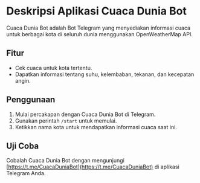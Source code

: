 # Deskripsi Aplikasi Cuaca Dunia Bot

Cuaca Dunia Bot adalah Bot Telegram yang menyediakan informasi cuaca untuk berbagai kota di seluruh dunia menggunakan OpenWeatherMap API.

## Fitur

- Cek cuaca untuk kota tertentu.
- Dapatkan informasi tentang suhu, kelembaban, tekanan, dan kecepatan angin.

## Penggunaan

1. Mulai percakapan dengan Cuaca Dunia Bot di Telegram.
2. Gunakan perintah `/start` untuk memulai.
3. Ketikkan nama kota untuk mendapatkan informasi cuaca saat ini.

## Uji Coba

Cobalah Cuaca Dunia Bot dengan mengunjungi [https://t.me/CuacaDuniaBot](https://t.me/CuacaDuniaBot) di aplikasi Telegram Anda.
